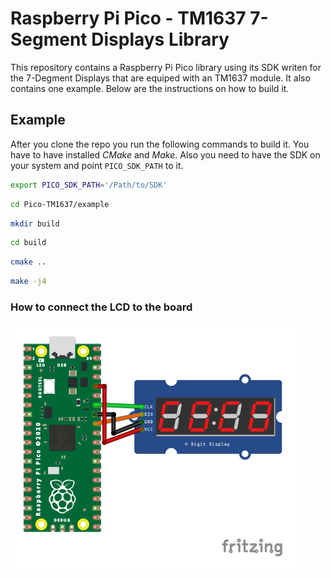 # Raspberry Pi Pico - TM1637 7-Segment Displays Library

This repository contains a Raspberry Pi Pico library using its SDK writen for the 7-Degment Displays that are equiped with an TM1637 module. It also contains one example. Below are the instructions on how to build it.

## Example

After you clone the repo you run the following commands to build it. You have to have installed *CMake* and *Make*. Also you need to have the SDK on your system and point `PICO_SDK_PATH` to it.
```sh
export PICO_SDK_PATH='/Path/to/SDK'
```
```sh
cd Pico-TM1637/example
```
```sh
mkdir build
```
```sh
cd build
```
```sh
cmake ..
```
```sh
make -j4
```
### How to connect the LCD to the board
![Fritzing drawing](img/fritzing.png)
